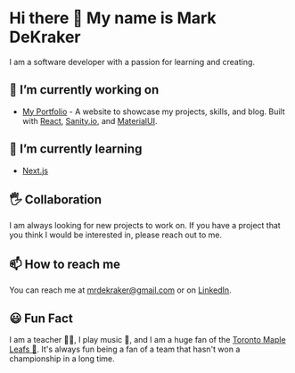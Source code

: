 # Hi there 👋 My name is Mark DeKraker

I am a software developer with a passion for learning and creating.

## 🔭 I’m currently working on

- [My Portfolio](https://www.mrdekraker.com) - A website to showcase my projects, skills, and blog. Built with [React](https://reactjs.org/), [Sanity.io](https://www.sanity.io/), and [MaterialUI](https://mui.com/).

## 🌱 I’m currently learning

- [Next.js](https://nextjs.org/)

## 🖐️ Collaboration

I am always looking for new projects to work on. If you have a project that you think I would be interested in, please reach out to me.

## 📫 How to reach me

You can reach me at [mrdekraker@gmail.com](mailto:mrdekraker@gmail.com) or on [LinkedIn](https://www.linkedin.com/in/mdek/).

## 😃 Fun Fact

I am a teacher 👨‍🏫, I play music 🎵, and I am a huge fan of the [Toronto Maple Leafs 🏒](https://www.nhl.com/mapleleafs). It's always fun being a fan of a team that hasn't won a championship in a long time.
